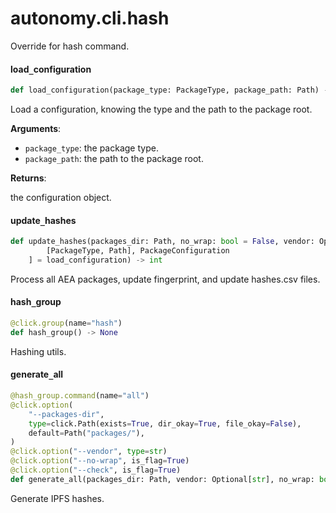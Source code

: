 <a id="autonomy.cli.hash"></a>

# autonomy.cli.hash

Override for hash command.

<a id="autonomy.cli.hash.load_configuration"></a>

#### load`_`configuration

```python
def load_configuration(package_type: PackageType, package_path: Path) -> PackageConfiguration
```

Load a configuration, knowing the type and the path to the package root.

**Arguments**:

- `package_type`: the package type.
- `package_path`: the path to the package root.

**Returns**:

the configuration object.

<a id="autonomy.cli.hash.update_hashes"></a>

#### update`_`hashes

```python
def update_hashes(packages_dir: Path, no_wrap: bool = False, vendor: Optional[str] = None, config_loader: Callable[
        [PackageType, Path], PackageConfiguration
    ] = load_configuration) -> int
```

Process all AEA packages, update fingerprint, and update hashes.csv files.

<a id="autonomy.cli.hash.hash_group"></a>

#### hash`_`group

```python
@click.group(name="hash")
def hash_group() -> None
```

Hashing utils.

<a id="autonomy.cli.hash.generate_all"></a>

#### generate`_`all

```python
@hash_group.command(name="all")
@click.option(
    "--packages-dir",
    type=click.Path(exists=True, dir_okay=True, file_okay=False),
    default=Path("packages/"),
)
@click.option("--vendor", type=str)
@click.option("--no-wrap", is_flag=True)
@click.option("--check", is_flag=True)
def generate_all(packages_dir: Path, vendor: Optional[str], no_wrap: bool, check: bool) -> None
```

Generate IPFS hashes.

